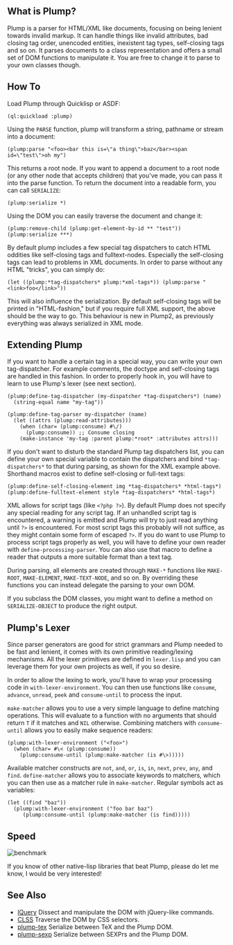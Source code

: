 ## What is Plump?
Plump is a parser for HTML/XML like documents, focusing on being lenient towards invalid markup. It can handle things like invalid attributes, bad closing tag order, unencoded entities, inexistent tag types, self-closing tags and so on. It parses documents to a class representation and offers a small set of DOM functions to manipulate it. You are free to change it to parse to your own classes though.

## How To
Load Plump through Quicklisp or ASDF:

    (ql:quickload :plump)

Using the `PARSE` function, plump will transform a string, pathname or stream into a document:

    (plump:parse "<foo><bar this is=\"a thing\">baz</bar><span id=\"test\">oh my")

This returns a root node. If you want to append a document to a root node (or any other node that accepts children) that you've made, you can pass it into the parse function. To return the document into a readable form, you can call `SERIALIZE`:

    (plump:serialize *)
        
Using the DOM you can easily traverse the document and change it:

    (plump:remove-child (plump:get-element-by-id ** "test"))
    (plump:serialize ***)

By default plump includes a few special tag dispatchers to catch HTML oddities like self-closing tags and fulltext-nodes. Especially the self-closing tags can lead to problems in XML documents. In order to parse without any HTML "tricks", you can simply do:

    (let ((plump:*tag-dispatchers* plump:*xml-tags*)) (plump:parse "<link>foo</link>"))

This will also influence the serialization. By default self-closing tags will be printed in "HTML-fashion," but if you require full XML support, the above should be the way to go. This behaviour is new in Plump2, as previously everything was always serialized in XML mode.

## Extending Plump
If you want to handle a certain tag in a special way, you can write your own tag-dispatcher. For example comments, the doctype and self-closing tags are handled in this fashion. In order to properly hook in, you will have to learn to use Plump's lexer (see next section).

    (plump:define-tag-dispatcher (my-dispatcher *tag-dispatchers*) (name)
      (string-equal name "my-tag"))
    
    (plump:define-tag-parser my-dispatcher (name)
      (let ((attrs (plump:read-attributes)))
        (when (char= (plump:consume) #\/)
          (plump:consume)) ;; Consume closing
        (make-instance 'my-tag :parent plump:*root* :attributes attrs)))

If you don't want to disturb the standard Plump tag dispatchers list, you can define your own special variable to contain the dispatchers and bind `*tag-dispatchers*` to that during parsing, as shown for the XML example above. Shorthand macros exist to define self-closing or full-text tags:

    (plump:define-self-closing-element img *tag-dispatchers* *html-tags*)
    (plump:define-fulltext-element style *tag-dispatchers* *html-tags*)

XML allows for script tags (like `<?php ?>`). By default Plump does not specify any special reading for any script tag. If an unhandled script tag is encountered, a warning is emitted and Plump will try to just read anything until `?>` is encountered. For most script tags this probably will not suffice, as they might contain some form of escaped `?>`. If you do want to use Plump to process script tags properly as well, you will have to define your own reader with `define-processing-parser`. You can also use that macro to define a reader that outputs a more suitable format than a text tag.

During parsing, all elements are created through `MAKE-*` functions like `MAKE-ROOT`, `MAKE-ELEMENT`, `MAKE-TEXT-NODE`, and so on. By overriding these functions you can instead delegate the parsing to your own DOM.

If you subclass the DOM classes, you might want to define a method on `SERIALIZE-OBJECT` to produce the right output.

## Plump's Lexer
Since parser generators are good for strict grammars and Plump needed to be fast and lenient, it comes with its own primitive reading/lexing mechanisms. All the lexer primitives are defined in `lexer.lisp` and you can leverage them for your own projects as well, if you so desire.

In order to allow the lexing to work, you'll have to wrap your processing code in `with-lexer-environment`. You can then use functions like `consume`, `advance`, `unread`, `peek` and `consume-until` to process the input.

`make-matcher` allows you to use a very simple language to define matching operations. This will evaluate to a function with no arguments that should return `T` if it matches and `NIL` otherwise. Combining matchers with `consume-until` allows you to easily make sequence readers:

    (plump:with-lexer-environment ("<foo>")
      (when (char= #\< (plump:consume))
        (plump:consume-until (plump:make-matcher (is #\>)))))

Available matcher constructs are `not`, `and`, `or`, `is`, `in`, `next`, `prev`, `any`, and `find`. `define-matcher` allows you to associate keywords to matchers, which you can then use as a matcher rule in `make-matcher`. Regular symbols act as variables:

    (let ((find "baz"))
      (plump:with-lexer-environment ("foo bar baz")
         (plump:consume-until (plump:make-matcher (is find)))))

## Speed
![benchmark](http://shinmera.tymoon.eu/public/plump-benchmark.png)

If you know of other native-lisp libraries that beat Plump, please do let me know, I would be very interested!

## See Also
* [lQuery](https://shinmera.github.io/lquery/) Dissect and manipulate the DOM with jQuery-like commands.
* [CLSS](https://shinmera.github.io/CLSS/) Traverse the DOM by CSS selectors.
* [plump-tex](https://github.com/Shinmera/plump-tex) Serialize between TeX and the Plump DOM.
* [plump-sexp](https://github.com/Shinmera/plump-sexp) Serialize between SEXPrs and the Plump DOM.
